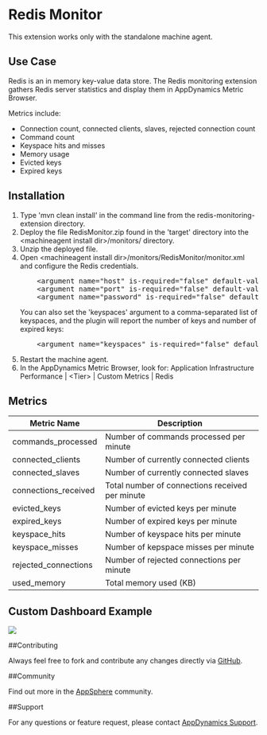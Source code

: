 Redis Monitor
============
This extension works only with the standalone machine agent.

## Use Case

Redis is an in memory key-value data store. The Redis monitoring extension gathers Redis server statistics and display them in AppDynamics Metric Browser.

Metrics include:
- Connection count, connected clients, slaves, rejected connection count
- Command count
- Keyspace hits and misses
- Memory usage
- Evicted keys
- Expired keys

## Installation
<ol>
	<li>Type 'mvn clean install' in the command line from the redis-monitoring-extension directory.
	</li>
	<li>Deploy the file RedisMonitor.zip found in the 'target' directory into the &lt;machineagent install dir&gt;/monitors/ directory.
	</li>
	<li>Unzip the deployed file.
	</li>
	<li>Open &lt;machineagent install dir&gt;/monitors/RedisMonitor/monitor.xml and configure the Redis credentials.
<p></p>
<pre>
	&lt;argument name="host" is-required="false" default-value="localhost" /&gt;          
	&lt;argument name="port" is-required="false" default-value="6379" /&gt;
	&lt;argument name="password" is-required="false" default-value="" /&gt;
</pre>
 
You can also set the 'keyspaces' argument to a comma-separated list of keyspaces, and the plugin will report the number of keys and number of expired keys:
<p>
</p>
<pre>
	&lt;argument name="keyspaces" is-required="false" default-value="db0,db1" /&gt;
</pre>
        </li>	
	<li> Restart the machine agent.
	</li>
	<li>In the AppDynamics Metric Browser, look for: Application Infrastructure Performance | &lt;Tier&gt; | Custom Metrics | Redis
	</li>
</ol>

## Metrics

|Metric Name           | Description     |
|----------------------|-----------------|
|commands_processed    | Number of commands processed per minute |
|connected_clients     | Number of currently connected clients |
|connected_slaves      | Number of currently connected slaves |
|connections_received  | Total number of connections received per minute |
|evicted_keys          | Number of evicted keys per minute |
|expired_keys          | Number of expired keys per minute |
|keyspace_hits         | Number of keyspace hits per minute |
|keyspace_misses       | Number of kepspace misses per minute |
|rejected_connections  | Number of rejected connections per minute |
|used_memory           | Total memory used (KB) |

Custom Dashboard Example
------------------------
![](https://raw.github.com/Appdynamics/redis-monitoring-extension/master/RedisDashboard.PNG)


##Contributing

Always feel free to fork and contribute any changes directly via [GitHub](https://github.com/Appdynamics/redis-monitoring-extension).

##Community

Find out more in the [AppSphere](http://appsphere.appdynamics.com/t5/eXchange/Redis---Monitoring-Extension/idi-p/4505) community.

##Support

For any questions or feature request, please contact [AppDynamics Support](mailto:help@appdynamics.com).


